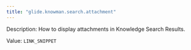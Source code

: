```yaml
---
title: "glide.knowman.search.attachment"
---
```


Description: How to display attachments in Knowledge Search Results.

Value: `LINK_SNIPPET`
